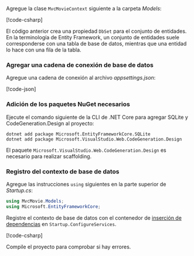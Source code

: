 <a name="dc"></a>

Agregue la clase `MvcMovieContext` siguiente a la carpeta *Models*:  

[!code-csharp[](~/tutorials/first-mvc-app/start-mvc/sample/MvcMovie22/Data/MvcMovieContext.cs)]


El código anterior crea una propiedad `DbSet` para el conjunto de entidades. En la terminología de Entity Framework, un conjunto de entidades suele corresponderse con una tabla de base de datos, mientras que una entidad lo hace con una fila de la tabla.

<a name="cs"></a>

### <a name="add-a-database-connection-string"></a>Agregar una cadena de conexión de base de datos

Agregue una cadena de conexión al archivo *appsettings.json*:

[!code-json[](~/tutorials/razor-pages/razor-pages-start/sample/RazorPagesMovie/appsettings_SQLite.json?highlight=8-10)]

### <a name="add-required-nuget-packages"></a>Adición de los paquetes NuGet necesarios

Ejecute el comando siguiente de la CLI de .NET Core para agregar SQLite y CodeGeneration.Design al proyecto:

```console
dotnet add package Microsoft.EntityFrameworkCore.SQLite
dotnet add package Microsoft.VisualStudio.Web.CodeGeneration.Design
```

El paquete `Microsoft.VisualStudio.Web.CodeGeneration.Design` es necesario para realizar scaffolding.

<a name="reg"></a>

### <a name="register-the-database-context"></a>Registro del contexto de base de datos

Agregue las instrucciones `using` siguientes en la parte superior de *Startup.cs*:

```csharp
using MvcMovie.Models;
using Microsoft.EntityFrameworkCore;
```

Registre el contexto de base de datos con el contenedor de [inserción de dependencias](xref:fundamentals/dependency-injection) en `Startup.ConfigureServices`.

[!code-csharp[](~/tutorials/first-mvc-app/start-mvc/sample/MvcMovie22/Startup.cs?name=snippet_UseSqlite&highlight=11-12)]

Compile el proyecto para comprobar si hay errores.